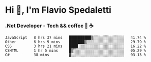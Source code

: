 # Hi 👋, I'm Flavio Spedaletti
### .Net Developer - Tech && coffee 🤖 ☕

<!--START_SECTION:waka-->
```text
JavaScript   8 hrs 37 mins   ██████████▒░░░░░░░░░░░░░░   41.74 % 
Other        6 hrs 9 mins    ███████▒░░░░░░░░░░░░░░░░░   29.79 % 
CSS          3 hrs 21 mins   ████░░░░░░░░░░░░░░░░░░░░░   16.22 % 
CSHTML       1 hr 5 mins     █▒░░░░░░░░░░░░░░░░░░░░░░░   05.29 % 
C#           38 mins         ▓░░░░░░░░░░░░░░░░░░░░░░░░   03.13 % 
```
<!--END_SECTION:waka-->

<!--
[![Top Langs](https://github-readme-stats.vercel.app/api/top-langs/?username=flaviospedaletti&layout=compact&theme=radical)](https://github.com/anuraghazra/github-readme-stats)
-->

<!--
**FlavioSpedaletti/FlavioSpedaletti** is a ✨ _special_ ✨ repository because its `README.md` (this file) appears on your GitHub profile.

Here are some ideas to get you started:

- 🔭 I’m currently working on ...
- 🌱 I’m currently learning ...
- 👯 I’m looking to collaborate on ...
- 🤔 I’m looking for help with ...
- 💬 Ask me about ...
- 📫 How to reach me: ...
- 😄 Pronouns: ...
- ⚡ Fun fact: ...
-->
